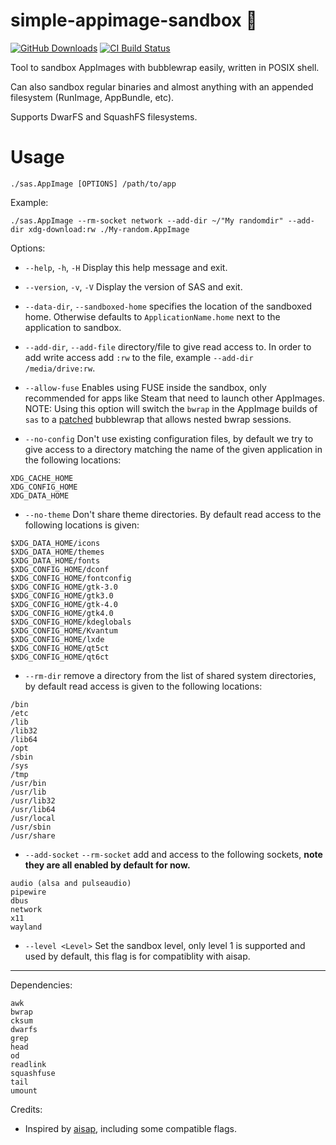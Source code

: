 # simple-appimage-sandbox 🐧

[![GitHub Downloads](https://img.shields.io/github/downloads/Samueru-sama/simple-appimage-sandbox/total?logo=github&label=GitHub%20Downloads)](https://github.com/Samueru-sama/simple-appimage-sandbox/releases/latest)
[![CI Build Status](https://github.com//Samueru-sama/simple-appimage-sandbox/actions/workflows/appimage.yml/badge.svg)](https://github.com/Samueru-sama/simple-appimage-sandbox/releases/latest)

Tool to sandbox AppImages with bubblewrap easily, written in POSIX shell.

Can also sandbox regular binaries and almost anything with an appended filesystem (RunImage, AppBundle, etc). 

Supports DwarFS and SquashFS filesystems.

# Usage

`./sas.AppImage [OPTIONS] /path/to/app`

Example:

```
./sas.AppImage --rm-socket network --add-dir ~/"My randomdir" --add-dir xdg-download:rw ./My-random.AppImage
```

Options: 


* `--help`, `-h`, `-H` Display this help message and exit.

* `--version`, `-v`, `-V` Display the version of SAS and exit.

* `--data-dir`, `--sandboxed-home` specifies the location of the sandboxed home. Otherwise defaults to `ApplicationName.home` next to the application to sandbox.

* `--add-dir`, `--add-file` directory/file to give read access to. In order to add write access add `:rw` to the file, example `--add-dir /media/drive:rw`.

* `--allow-fuse` Enables using FUSE inside the sandbox, only recommended for apps like Steam that need to launch other AppImages. NOTE: Using this option will switch the `bwrap` in the AppImage builds of `sas` to a [patched](https://github.com/VHSgunzo/bubblewrap-static/blob/main/bwrap.patch) bubblewrap that allows nested bwrap sessions.

* `--no-config` Don't use existing configuration files, by default we try to give access to a directory matching the name of the given application in the following locations:  

```
XDG_CACHE_HOME
XDG_CONFIG_HOME
XDG_DATA_HOME
```

* `--no-theme` Don't share theme directories. By default read access to the following locations is given:

```
$XDG_DATA_HOME/icons
$XDG_DATA_HOME/themes
$XDG_DATA_HOME/fonts
$XDG_CONFIG_HOME/dconf
$XDG_CONFIG_HOME/fontconfig
$XDG_CONFIG_HOME/gtk-3.0
$XDG_CONFIG_HOME/gtk3.0
$XDG_CONFIG_HOME/gtk-4.0
$XDG_CONFIG_HOME/gtk4.0
$XDG_CONFIG_HOME/kdeglobals
$XDG_CONFIG_HOME/Kvantum
$XDG_CONFIG_HOME/lxde
$XDG_CONFIG_HOME/qt5ct
$XDG_CONFIG_HOME/qt6ct

``` 

* `--rm-dir` remove a directory from the list of shared system directories, by default read access is given to the following locations: 

```
/bin
/etc
/lib
/lib32
/lib64
/opt
/sbin
/sys
/tmp
/usr/bin
/usr/lib
/usr/lib32
/usr/lib64
/usr/local
/usr/sbin
/usr/share

```

* `--add-socket` `--rm-socket` add and access to the following sockets, **note they are all enabled by default for now.**

```
audio (alsa and pulseaudio)
pipewire
dbus
network
x11
wayland
```

* `--level <Level>` Set the sandbox level, only level 1 is supported and used by default, this flag is for compatiblity with aisap.    

----------------------------------------------------------------------

Dependencies: 

```
awk
bwrap
cksum
dwarfs
grep
head
od
readlink
squashfuse
tail
umount
```

Credits: 

* Inspired by [aisap](https://github.com/mgord9518/aisap), including some compatible flags.
